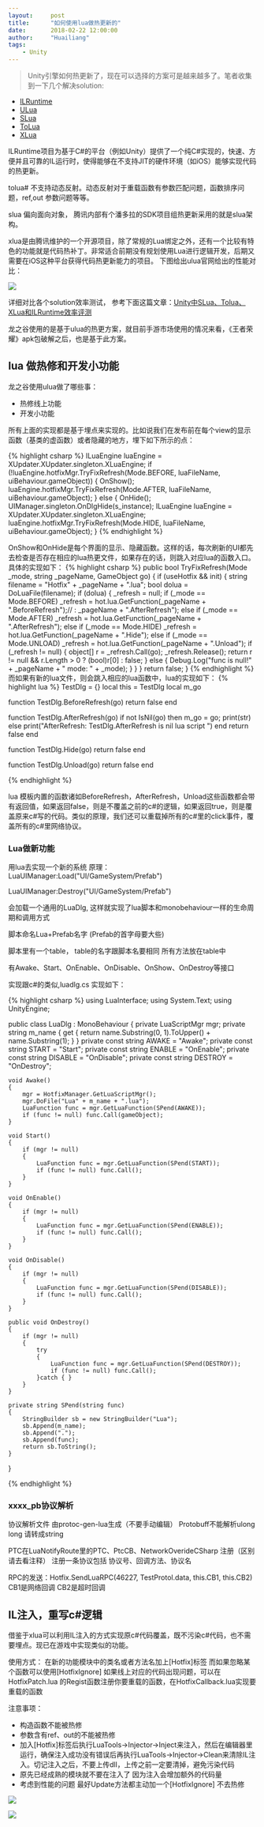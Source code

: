 ```yaml
---
layout:     post
title:      "如何使用lua做热更新的"
date:       2018-02-22 12:00:00
author:     "Huailiang"
tags:
    - Unity
---
```



> Unity引擎如何热更新了，现在可以选择的方案可是越来越多了。笔者收集到一下几个解决solution:

- [ILRuntime][i1]
- [ULua][i2]
- [SLua][i3]
- [ToLua][i4]
- [XLua][i5]

ILRuntime项目为基于C#的平台（例如Unity）提供了一个纯C#实现的，快速、方便并且可靠的IL运行时，使得能够在不支持JIT的硬件环境（如iOS）能够实现代码的热更新。

tolua# 不支持动态反射。动态反射对于重载函数有参数匹配问题，函数排序问题，ref,out 参数问题等等。

slua 偏向面向对象， 腾讯内部有个潘多拉的SDK项目组热更新采用的就是slua架构。

xlua是由腾讯维护的一个开源项目，除了常规的Lua绑定之外，还有一个比较有特色的功能就是代码热补丁。非常适合前期没有规划使用Lua进行逻辑开发，后期又需要在iOS这种平台获得代码热更新能力的项目。
下图给出ulua官网给出的性能对比：

![](/img/post-lua/lua1.jpg)

详细对比各个solution效率测试， 参考下面这篇文章：[Unity中SLua、Tolua、XLua和ILRuntime效率评测][i6]

龙之谷使用的是基于ulua的热更方案，就目前手游市场使用的情况来看，《王者荣耀》apk包破解之后，也是基于此方案。

## lua 做热修和开发小功能

龙之谷使用ulua做了哪些事：
- 热修线上功能
- 开发小功能

所有上面的实现都是基于埋点来实现的。比如说我们在发布前在每个view的显示函数（基类的虚函数）或者隐藏的地方，埋下如下所示的点：

{% highlight csharp %}
ILuaEngine luaEngine = XUpdater.XUpdater.singleton.XLuaEngine;
if (!luaEngine.hotfixMgr.TryFixRefresh(Mode.BEFORE, luaFileName, uiBehaviour.gameObject))
{
  OnShow();
  luaEngine.hotfixMgr.TryFixRefresh(Mode.AFTER, luaFileName, uiBehaviour.gameObject);
}
else
{
    OnHide();
    UIManager.singleton.OnDlgHide(s_instance);
    ILuaEngine luaEngine = XUpdater.XUpdater.singleton.XLuaEngine;
    luaEngine.hotfixMgr.TryFixRefresh(Mode.HIDE, luaFileName, uiBehaviour.gameObject);
}
{% endhighlight %}

OnShow和OnHide是每个界面的显示、隐藏函数。这样的话，每次刷新的UI都先去检查是否存在相应的lua热更文件，如果存在的话，则跳入对应lua的函数入口。具体的实现如下：
{% highlight csharp %}
public bool TryFixRefresh(Mode _mode, string _pageName, GameObject go)
{
    if (useHotfix && init)
    {
        string filename = "Hotfix" + _pageName + ".lua";
        bool dolua = DoLuaFile(filename);
        if (dolua)
        {
            _refresh = null;
            if (_mode == Mode.BEFORE) _refresh = hot.lua.GetFunction(_pageName + ".BeforeRefresh");// : _pageName + ".AfterRefresh");
            else if (_mode == Mode.AFTER) _refresh = hot.lua.GetFunction(_pageName + ".AfterRefresh");
            else if (_mode == Mode.HIDE) _refresh = hot.lua.GetFunction(_pageName + ".Hide");
            else if (_mode == Mode.UNLOAD) _refresh = hot.lua.GetFunction(_pageName + ".Unload");
            if (_refresh != null)
            {
                object[] r = _refresh.Call(go);
                _refresh.Release();
                return r != null && r.Length > 0 ? (bool)r[0] : false;
            }
            else
            {
                Debug.Log("func is null!" + _pageName + " mode: " + _mode);
            }
        }
    }
    return false;
}
{% endhighlight %}
而如果有新的lua文件，则会跳入相应的lua函数中，lua的实现如下：
{% highlight lua %}
TestDlg = {}
local this = TestDlg
local m_go

function TestDlg.BeforeRefresh(go)
	return false
end

function TestDlg.AfterRefresh(go)
	 if not IsNil(go) then
	 	m_go = go;
	 	print(str)
	else
		print("AfterRefresh: TestDlg.AfterRefresh is nil lua script ")
	end
	return false
end

function TestDlg.Hide(go)
	return false
end

function TestDlg.Unload(go)
	return false
end

{% endhighlight %}

lua 模板内置的函数诸如BeforeRefresh，AfterRefresh，Unload这些函数都会带有返回值，如果返回false，则是不覆盖之前的c#的逻辑，如果返回true，则是覆盖原来c#写的代码。类似的原理，我们还可以重载掉所有的c#里的click事件，覆盖所有的c#里网络协议。

### Lua做新功能
用lua去实现一个新的系统
原理：
LuaUIManager:Load("UI/GameSystem/Prefab")

LuaUIManager:Destroy("UI/GameSystem/Prefab")

会加载一个通用的LuaDlg, 这样就实现了lua脚本和monobehaviour一样的生命周期和调用方式

脚本命名Lua+Prefab名字 (Prefab的首字母要大些)

脚本里有一个table， table的名字跟脚本名要相同 所有方法放在table中

有Awake、Start、OnEnable、OnDisable、OnShow、OnDestroy等接口

实现跟c#的类似,luadlg.cs 实现如下：

{% highlight csharp %}
using LuaInterface;
using System.Text;
using UnityEngine;

public class LuaDlg : MonoBehaviour
{
    private LuaScriptMgr mgr;
    private string m_name { get { return name.Substring(0, 1).ToUpper() + name.Substring(1); } }
    private const string AWAKE = "Awake";
    private const string START = "Start";
    private const string ENABLE = "OnEnable";
    private const string DISABLE = "OnDisable";
    private const string DESTROY = "OnDestroy";

    void Awake()
    {
        mgr = HotfixManager.GetLuaScriptMgr();
        mgr.DoFile("Lua" + m_name + ".lua");
        LuaFunction func = mgr.GetLuaFunction(SPend(AWAKE));
        if (func != null) func.Call(gameObject);
    }

    void Start()
    {
        if (mgr != null)
        {
            LuaFunction func = mgr.GetLuaFunction(SPend(START));
            if (func != null) func.Call();
        }
    }

    void OnEnable()
    {
        if (mgr != null)
        {
            LuaFunction func = mgr.GetLuaFunction(SPend(ENABLE));
            if (func != null) func.Call();
        }
    }

    void OnDisable()
    {
        if (mgr != null)
        {
            LuaFunction func = mgr.GetLuaFunction(SPend(DISABLE));
            if (func != null) func.Call();
        }
    }

    public void OnDestroy()
    {
        if (mgr != null)
        {
            try
            {
                LuaFunction func = mgr.GetLuaFunction(SPend(DESTROY));
                if (func != null) func.Call();
            }catch { }
        }
    }

    private string SPend(string func)
    {
        StringBuilder sb = new StringBuilder("Lua");
        sb.Append(m_name);
        sb.Append(".");
        sb.Append(func);
        return sb.ToString();
    }
}


{% endhighlight %}

### xxxx_pb协议解析
协议解析文件 由protoc-gen-lua生成（不要手动编辑）
Protobuff不能解析ulong long 请转成string

PTC在LuaNotifyRoute里的PTC、PtcCB、NetworkOverideCSharp 注册（区别请去看注释） 注册一条协议包括 协议号、回调方法、协议名

RPC的发送：Hotfix.SendLuaRPC(46227, TestProtol.data, this.CB1, this.CB2)
	CB1是网络回调 CB2是超时回调


## IL注入，重写c#逻辑
借鉴于xlua可以利用IL注入的方式实现原c#代码覆盖，既不污染c#代码，也不需要埋点。现已在游戏中实现类似的功能。

使用方式：
在新的功能模块中的类名或者方法名加上[Hotfix]标签 而如果忽略某个函数可以使用[HotfixIgnore]
如果线上对应的代码出现问题，可以在HotfixPatch.lua 的Regist函数注册你要重载的函数，在HotfixCallback.lua实现要重载的函数

注意事项：
- 构造函数不能被热修
- 参数含有ref、out的不能被热修
- 加入[Hotfix]标签后执行LuaTools->Injector->Inject来注入，然后在编辑器里运行，确保注入成功没有错误后再执行LuaTools->Injector->Clean来清除IL注入。切记注入之后，不要上传dll，上传之前一定要清掉，避免污染代码
- 原先已经成熟的模块就不要在注入了 因为注入会增加额外的代码量
- 考虑到性能的问题 最好Update方法都主动加一个[HotfixIgnore] 不去热修

![](/img/post-lua/lua2.jpg)

![](/img/post-lua/lua3.jpg)



[i1]: https://github.com/meta-42/ILRuntime
[i2]: http://www.ulua.org
[i3]: http://www.slua.net/
[i4]: https://github.com/topameng/
[i5]: https://github.com/Tencent/xLua
[i6]: http://blog.csdn.net/u011467512/article/details/72716376
